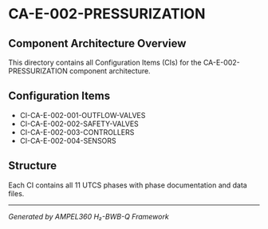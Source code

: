 # CA-E-002-PRESSURIZATION

## Component Architecture Overview
This directory contains all Configuration Items (CIs) for the CA-E-002-PRESSURIZATION component architecture.

## Configuration Items
- CI-CA-E-002-001-OUTFLOW-VALVES
- CI-CA-E-002-002-SAFETY-VALVES
- CI-CA-E-002-003-CONTROLLERS
- CI-CA-E-002-004-SENSORS

## Structure
Each CI contains all 11 UTCS phases with phase documentation and data files.

---
*Generated by AMPEL360 H₂-BWB-Q Framework*
